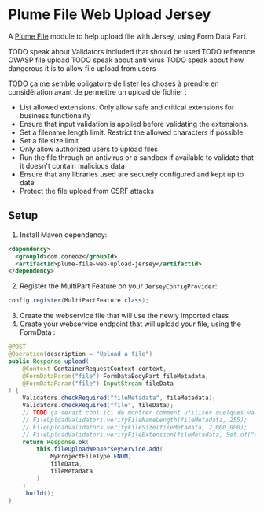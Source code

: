 Plume File Web Upload Jersey
==============================

A [Plume File](../) module to help upload file with Jersey, using Form Data Part.

TODO speak about Validators included that should be used
TODO reference OWASP file upload
TODO speak about anti virus
TODO speak about how dangerous it is to allow file upload from users

TODO ça me semble obligatoire de lister les choses à prendre en considération avant de permettre un upload de fichier :
- List allowed extensions. Only allow safe and critical extensions for business functionality
- Ensure that input validation is applied before validating the extensions.
- Set a filename length limit. Restrict the allowed characters if possible
- Set a file size limit
- Only allow authorized users to upload files
- Run the file through an antivirus or a sandbox if available to validate that it doesn't contain malicious data
- Ensure that any libraries used are securely configured and kept up to date
- Protect the file upload from CSRF attacks

Setup
-----

1. Install Maven dependency:
```xml
<dependency>
  <groupId>com.coreoz</groupId>
  <artifactId>plume-file-web-upload-jersey</artifactId>
</dependency>
```
2. Register the MultiPart Feature on your `JerseyConfigProvider`:
```java
config.register(MultiPartFeature.class);
```
3. Create the webservice file that will use the newly imported class
4. Create your webservice endpoint that will upload your file, using the FormData :
```java
@POST
@Operation(description = "Upload a file")
public Response upload(
    @Context ContainerRequestContext context,
    @FormDataParam("file") FormDataBodyPart fileMetadata,
    @FormDataParam("file") InputStream fileData
) {
    Validators.checkRequired("fileMetadata", fileMetadata);
    Validators.checkRequired("file", fileData);
    // TODO ça serait cool ici de montrer comment utiliser quelques validateurs. Par exemple :
    // FileUploadValidators.verifyFileNameLength(fileMetadata, 255);
    // FileUploadValidators.verifyFileSize(fileMetadata, 2_000_000);
    // FileUploadValidators.verifyFileExtension(fileMetadata, Set.of("docx", "pdf"));
    return Response.ok(
        this.fileUploadWebJerseyService.add(
            MyProjectFileType.ENUM,
            fileData,
            fileMetadata
        )
    )
    .build();
}
```
